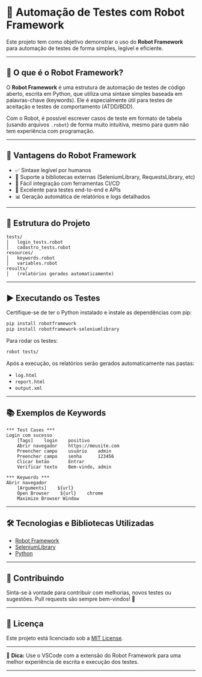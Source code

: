 # 🤖 Automação de Testes com Robot Framework

Este projeto tem como objetivo demonstrar o uso do **Robot Framework** para automação de testes de forma simples, legível e eficiente.

---

## 📌 O que é o Robot Framework?

O **Robot Framework** é uma estrutura de automação de testes de código aberto, escrita em Python, que utiliza uma sintaxe simples baseada em palavras-chave (keywords). Ele é especialmente útil para testes de aceitação e testes de comportamento (ATDD/BDD).

Com o Robot, é possível escrever casos de teste em formato de tabela (usando arquivos `.robot`) de forma muito intuitiva, mesmo para quem não tem experiência com programação.

---

## 🚀 Vantagens do Robot Framework

- ✅ Sintaxe legível por humanos
- 🔌 Suporte a bibliotecas externas (SeleniumLibrary, RequestsLibrary, etc)
- 🧩 Fácil integração com ferramentas CI/CD
- 🧪 Excelente para testes end-to-end e APIs
- 📊 Geração automática de relatórios e logs detalhados

---

## 📁 Estrutura do Projeto

```
tests/
│   login_tests.robot
│   cadastro_tests.robot
resources/
│   keywords.robot
│   variables.robot
results/
│   (relatórios gerados automaticamente)
```

---

## ▶️ Executando os Testes

Certifique-se de ter o Python instalado e instale as dependências com pip:

```bash
pip install robotframework
pip install robotframework-seleniumlibrary
```

Para rodar os testes:

```bash
robot tests/
```

Após a execução, os relatórios serão gerados automaticamente nas pastas:

- `log.html`
- `report.html`
- `output.xml`

---

## 📚 Exemplos de Keywords

```robot
*** Test Cases ***
Login com sucesso
    [Tags]    login    positivo
    Abrir navegador    https://meusite.com
    Preencher campo    usuário    admin
    Preencher campo    senha      123456
    Clicar botão       Entrar
    Verificar texto    Bem-vindo, admin

*** Keywords ***
Abrir navegador
    [Arguments]    ${url}
    Open Browser    ${url}    chrome
    Maximize Browser Window
```

---

## 🛠 Tecnologias e Bibliotecas Utilizadas

- [Robot Framework](https://robotframework.org/)
- [SeleniumLibrary](https://github.com/robotframework/SeleniumLibrary)
- [Python](https://www.python.org/)

---

## 🤝 Contribuindo

Sinta-se à vontade para contribuir com melhorias, novos testes ou sugestões. Pull requests são sempre bem-vindos! 🚀

---

## 📄 Licença

Este projeto está licenciado sob a [MIT License](LICENSE).

---

📌 **Dica:** Use o VSCode com a extensão do Robot Framework para uma melhor experiência de escrita e execução dos testes.

---
